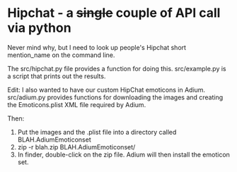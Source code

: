 # Hipchat - a ~~single~~ couple of API call via python

Never mind why, but I need to look up people's Hipchat short mention\_name on
the command line.

The src/hipchat.py file provides a function for doing this. src/example.py is
a script that prints out the results. 

Edit: I also wanted to have our custom HipChat emoticons in Adium. src/adium.py
provides functions for downloading the images and creating the Emoticons.plist
XML file required by Adium.

Then:
1. Put the images and the .plist file into a directory called BLAH.AdiumEmoticonset
2. zip -r blah.zip BLAH.AdiumEmoticonset/
3. In finder, double-click on the zip file. Adium will then install the
   emoticon set.
